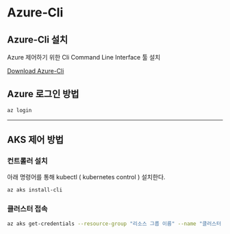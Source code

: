 # Azure-Cli

## Azure-Cli 설치

Azure 제어하기 위한 Cli Command Line Interface 툴 설치

[Download Azure-Cli](https://aka.ms/installazurecliwindows)

## Azure 로그인 방법

```bash
az login
```

---

## AKS 제어 방법

### 컨트롤러 설치

아래 명령어를 통해 kubectl ( kubernetes control ) 설치한다.

```bash
az aks install-cli
```

### 클러스터 접속

```bash
az aks get-credentials --resource-group "리소스 그룹 이름" --name "클러스터 이름"
```
